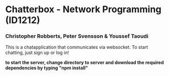 # Chatterbox - Network Programming (ID1212)
### Christopher Robberts, Peter Svensson & Youssef Taoudi
This is a chatapplication that communicates via websocket. To start chatting, just sign up or log in!

**to start the server, change directory to server and download the required dependencies by typing "npm install"**
